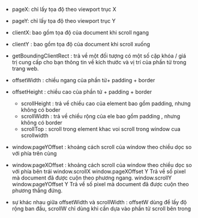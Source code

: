 - pageX: chỉ lấy tọa độ theo viewport trục X
- pageY:  chỉ lấy tọa độ theo viewport trục Y


- clientX: bao gồm tọa độ của document khi scroll ngang
- clientY :  bao gồm tọa độ của document khi scroll xuống


- getBoundingClientRect : trả về một đối tượng có một số cặp khóa / giá trị cung cấp cho bạn thông tin về kích thước và vị trí của phần tử trong trang web.


- offsetWidth : chiều ngang của phần tử+ padding + border 
- offsetHeight : chiều cao của phần tử + padding + border


   * scrollHeight : trả về chiều cao của element bao gồm padding, nhưng không có boder
    * scrollWidth : trả về chiều rộng của ele bao gồm padding , nhưng không có border
    * scrollTop : scroll trong element khac voi scroll trong window cua scrollwidth
    

- window.pageYOffset : khoảng cách scroll của window theo chiều dọc so với phía trên cùng
- window.pageXOffset : khoảng cách scroll của window theo chiều dọc so với phía bên trái
window.scrollX
window.pageXOffset	Y	Trả về số pixel mà document đã được cuộn theo phương ngang.
window.scrollY
window.pageYOffset	Y	Trả về số pixel mà document đã được cuộn theo phương thẳng đứng.
- sự khác nhau giữa offsetWidth và scrollWidth : offsetW dùng để lấy độ rộng ban đầu, scrollW chỉ dùng khi cần dựa vào phần tử scroll bên trong


